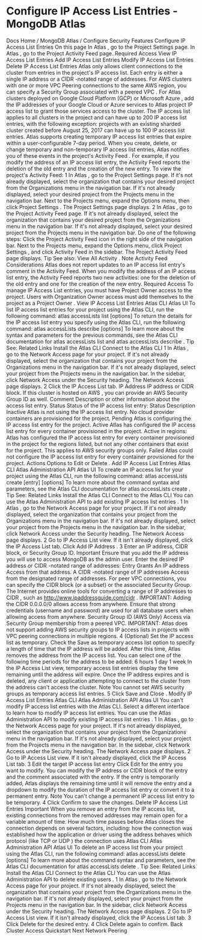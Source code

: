 # Configure IP Access List Entries - MongoDB Atlas


Docs Home / MongoDB Atlas / Configure Security Features Configure IP Access List Entries On this page In Atlas , go to the Project Settings page. In Atlas , go to the Project Activity Feed page. Required Access View IP Access List Entries Add IP Access List Entries Modify IP Access List Entries Delete IP Access List Entries Atlas only allows client connections to the cluster
from entries in the project's IP access list. Each entry is either a
single IP address or a CIDR -notated range of addresses. For AWS clusters with one or more VPC Peering connections to the same AWS region, you can specify a Security Group
associated with a peered VPC . For Atlas clusters deployed on Google Cloud Platform (GCP) or Microsoft Azure , add the IP addresses of your Google Cloud or Azure services to Atlas project IP access list to grant those services
access to the cluster. The IP access list applies to all clusters in the
project and can have up to 200 IP access list entries, with the
following exception: projects with an existing sharded cluster
created before August 25, 2017 can have up to 100 IP access list
entries. Atlas supports creating temporary IP access list entries that
expire within a user-configurable 7-day period. When you create, delete, or change temporary and non-temporary IP access
list entries, Atlas notifies you of these events in the project's Activity Feed . For example, if you modify the address of an
IP access list entry, the Activity Feed reports the deletion of the old
entry and the creation of the new entry. To view the project's Activity Feed: 1 In Atlas , go to the Project Settings page. If it's not already displayed, select the organization that
contains your desired project from the Organizations menu in the
navigation bar. If it's not already displayed, select your desired project
from the Projects menu in the navigation bar. Next to the Projects menu, expand the Options menu, then click Project Settings . The Project Settings page
displays. 2 In Atlas , go to the Project Activity Feed page. If it's not already displayed, select the organization that
contains your desired project from the Organizations menu in the
navigation bar. If it's not already displayed, select your desired project
from the Projects menu in the navigation bar. Do one of the following steps: Click the Project Activity Feed icon in the right
side of the navigation bar. Next to the Projects menu, expand the Options menu, click Project Settings , and click Activity Feed in the sidebar. The Project Activity Feed page displays. Tip See also: View All Activity . Note Activity Feed Considerations Atlas does not report updates to an IP access list entry's
comment in the Activity Feed. When you modify the address of an IP access list entry, the
Activity Feed reports two new activities: one for the deletion of
the old entry and one for the creation of the new entry. Required Access To manage IP Access List entries, you must have Project Owner access
to the project. Users with Organization Owner access must add themselves to the
project as a Project Owner . View IP Access List Entries Atlas CLI Atlas UI To list IP access list entries for your project using the Atlas CLI, run the following command: atlas accessLists list [options] To return the details for the IP access list entry you specify using the Atlas CLI, run the following command: atlas accessLists describe <entry> [options] To learn more about the syntax and parameters for the previous commands, see the Atlas CLI documentation for atlas accessLists list and atlas accessLists describe . Tip See: Related Links Install the Atlas CLI Connect to the Atlas CLI 1 In Atlas , go to the Network Access page for your project. If it's not already displayed, select the
organization that contains your project from the Organizations menu in the navigation bar. If it's not already displayed, select your project
from the Projects menu in the navigation bar. In the sidebar, click Network Access under
the Security heading. The Network Access page displays. 2 Click the IP Access List tab. IP Address IP address or CIDR block. If this
cluster is hosted on AWS ,
you can provide an AWS Security Group ID as well. Comment Description or other information about the access list
entry. Status Status of the IP access list entry: Status Description Inactive Atlas is not using the IP access list entry. No cloud
provider containers are provisioned for the project. Pending Atlas is configuring the IP access list entry for the
project. Active Atlas has configured the IP access list entry for every
container provisioned in the project. Active in regions: <regions> Atlas has configured the IP access list entry for every
container provisioned in the project for the regions listed, but
not any other containers that exist for the project. This
applies to AWS security groups only. Failed Atlas could not configure the IP access list entry for every
container provisioned for the project. Actions Options to Edit or Delete . Add IP Access List Entries Atlas CLI Atlas Administration API Atlas UI To create an IP access list for your project using the
Atlas CLI, run the following command: atlas accessLists create [entry] [options] To learn more about the command syntax and parameters, see the
Atlas CLI documentation for atlas accessLists create . Tip See: Related Links Install the Atlas CLI Connect to the Atlas CLI You can use the Atlas Administration API to add
existing IP access list entries . 1 In Atlas , go to the Network Access page for your project. If it's not already displayed, select the
organization that contains your project from the Organizations menu in the navigation bar. If it's not already displayed, select your project
from the Projects menu in the navigation bar. In the sidebar, click Network Access under
the Security heading. The Network Access page displays. 2 Go to IP Access List view. If it isn't already displayed, click the IP Access List tab. Click Add IP Address . 3 Enter an IP address, CIDR block, or Security Group ID. Important Ensure that you add the IP address you will use to
access MongoDB as the admin user. Enter the desired IP address or CIDR -notated range of addresses: Entry Grants An IP address Access from that address. A CIDR -notated range of IP addresses Access from the designated range of addresses. For peer VPC connections, you can specify the CIDR block
(or a subset) or the associated Security Group. The Internet provides online tools for converting a range of
IP addresses to CIDR , such as http://www.ipaddressguide.com/cidr . IMPORTANT: Adding the CIDR 0.0.0.0/0 allows access from anywhere.
Ensure that strong credentials (username and password) are
used for all database users when allowing access from
anywhere. Security Group ID (AWS Only) Access via Security Group membership from a peered VPC. IMPORTANT: Atlas does not support adding AWS security groups to
IP access lists in projects with VPC peering connections
in multiple regions. 4 (Optional) Set the IP access list as temporary. Check the Save as temporary access list option to specify
a length of time that the IP address will be added. After this time, Atlas removes the address from the IP access list. You can select
one of the following time periods for the address to be added: 6 hours 1 day 1 week In the IP Access List view, temporary access list entries
display the time remaining until the address will expire. Once the IP
address expires and is deleted, any client or application attempting
to connect to the cluster from the address can't access the cluster. Note You cannot set AWS security groups as temporary access list
entries. 5 Click Save and Close . Modify IP Access List Entries Atlas CLI Atlas Administration API Atlas UI You can't modify IP access list entries with the Atlas CLI.
Select a different interface to learn how to modify IP access
list entries. You can use the Atlas Administration API to modify
existing IP access list entries . 1 In Atlas , go to the Network Access page for your project. If it's not already displayed, select the
organization that contains your project from the Organizations menu in the navigation bar. If it's not already displayed, select your project
from the Projects menu in the navigation bar. In the sidebar, click Network Access under
the Security heading. The Network Access page displays. 2 Go to IP Access List view. If it isn't already displayed, click the IP Access List tab. 3 Edit the target IP access list entry Click Edit for the entry you want to modify. You can modify the IP address or CIDR block of the entry and the
comment associated with the entry. If the entry is temporarily
added, Atlas displays the remaining time until it will
remove the entry and a dropdown to modify the duration of the
IP access list entry or convert it to a permanent entry. Note You can't change a permanent IP access list entry to be
temporary. 4 Click Confirm to save the changes. Delete IP Access List Entries Important When you remove an entry from the IP access list, existing connections
from the removed addresses may remain open for a variable amount of
time. How much time passes before Atlas closes the connection
depends on several factors, including: how the connection was established how the application or driver using the address behaves which protocol (like TCP or UDP ) the connection uses Atlas CLI Atlas Administration API Atlas UI To delete an IP access list from your project using the
Atlas CLI, run the following command: atlas accessLists delete <entry> [options] To learn more about the command syntax and parameters, see the
Atlas CLI documentation for atlas accessLists delete . Tip See: Related Links Install the Atlas CLI Connect to the Atlas CLI You can use the Atlas Administration API to delete
existing users . 1 In Atlas , go to the Network Access page for your project. If it's not already displayed, select the
organization that contains your project from the Organizations menu in the navigation bar. If it's not already displayed, select your project
from the Projects menu in the navigation bar. In the sidebar, click Network Access under
the Security heading. The Network Access page displays. 2 Go to IP Access List view. If it isn't already displayed, click the IP Access List tab. 3 Click Delete for the desired entry. 4 Click Delete again to confirm. Back Cluster Access Quickstart Next Network Peering
